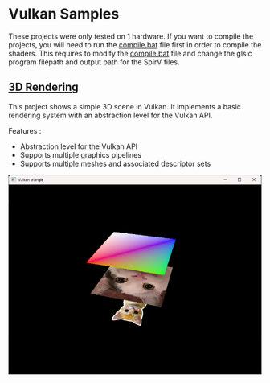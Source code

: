 # Vulkan Samples

These projects were only tested on 1 hardware. If you want to compile the projects, you will need to run the [compile.bat](https://github.com/antonindevidal/VulkanSamples/blob/main/3DRendering/Shaders/compile.bat) file first in order to compile the shaders. This requires to modify the [compile.bat](https://github.com/antonindevidal/VulkanSamples/blob/main/3DRendering/Shaders/compile.bat) file and change the glslc program filepath and output path for the SpirV files.


## [3D Rendering](https://github.com/antonindevidal/VulkanSamples/tree/main/3DRendering)

This project shows a simple 3D scene in Vulkan. It implements a basic rendering system with an abstraction level for the Vulkan API. 

Features :
- Abstraction level for the Vulkan API
- Supports multiple graphics pipelines
- Supports multiple meshes and associated descriptor sets
 
![3D rendering](https://github.com/antonindevidal/VulkanSamples/blob/main/Documentation/3DRenderingProject.png)
